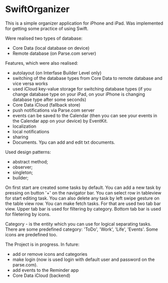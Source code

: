 # SwiftOrganizer
This is a simple organizer application for iPhone and iPad. 
Was implemented for getting some practice of using Swift.

Were realised two types of database:
- Core Data (local database on device)
- Remote database (on Parse.com server)

Features, which were also realised:
- autolayout (on Interfase Builder Level only)
- switching of the database types from Core Data to remote database and vice versa works
- used iCloud key-value storage for switching database types (if you change database type on your iPad, on your iPhone is changing database type  after some seconds)
- Core Data iCloud (fallback store)
- push notifications via Parse.com server
- events can be saved to the Calendar (then you can see your events in the Calendar app on your device) by EventKit.
- localization 
- local notifications
- sharing
- Documents. Ypu can add and edit txt documents.

Used design patterns:
- abstract method;
- observer;
- singleton;
- builder;

On first start are created some tasks by default. 
You can add a new task by pressing on button '+' on the navigator bar. 
You can select row in tableview for start editing task. 
You can also delete any task by left swipe gesture on the table view row. 
You can make fetch tasks. For that are used two tab bar view. Upper tab bar is used 
for filtering by category. Bottom tab bar is used for filetering by icons.

Category - is the entity which you can use for logical separating tasks. 
There are some predefined category: 'ToDo', 'Work', 'Life', 'Events'.
Some icons are predefined too.

The Project is in progress.
In future:
- add or remove icons and categories
- make login (now is used login with default user and password on the parse.com).
- add events to the Reminder app
- Core Data iCloud (backend)
